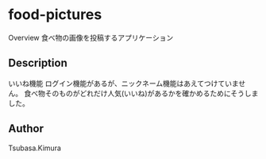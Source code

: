food-pictures
====

Overview
食べ物の画像を投稿するアプリケーション

## Description
いいね機能 ログイン機能があるが、ニックネーム機能はあえてつけていません。
食べ物そのものがどれだけ人気(いいね)があるかを確かめるためにそうしました。


## Author

Tsubasa.Kimura